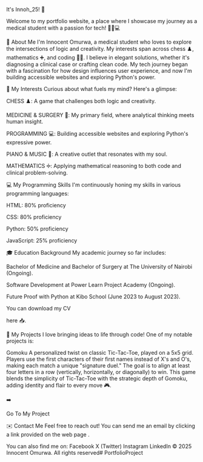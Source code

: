 It's Innoh_25! 🚀

Welcome to my portfolio website, a place where I showcase my journey as a medical student with a passion for tech! 🧑‍⚕️💻

🌟 About Me
I'm Innocent Omurwa, a medical student who loves to explore the intersections of logic and creativity. My interests span across chess ♟️, mathematics ➕, and coding 👨‍💻. I believe in elegant solutions, whether it's diagnosing a clinical case or crafting clean code. My tech journey began with a fascination for how design influences user experience, and now I'm building accessible websites and exploring Python's power.

🧠 My Interests
Curious about what fuels my mind? Here's a glimpse:


CHESS ♟️: A game that challenges both logic and creativity.


MEDICINE & SURGERY 🏥: My primary field, where analytical thinking meets human insight.


PROGRAMMING 💻: Building accessible websites and exploring Python's expressive power.


PIANO & MUSIC 🎹: A creative outlet that resonates with my soul.


MATHEMATICS ➗: Applying mathematical reasoning to both code and clinical problem-solving.

💻 My Programming Skills
I'm continuously honing my skills in various programming languages:

HTML: 80% proficiency 

CSS: 80% proficiency 

Python: 50% proficiency 

JavaScript: 25% proficiency 

🎓 Education Background
My academic journey so far includes:


Bachelor of Medicine and Bachelor of Surgery at The University of Nairobi (Ongoing).


Software Development at Power Learn Project Academy (Ongoing).


Future Proof with Python at Kibo School (June 2023 to August 2023).

You can download my CV 

here 📥.

🚀 My Projects
I love bringing ideas to life through code! One of my notable projects is:

Gomoku
A personalized twist on classic Tic-Tac-Toe, played on a 5x5 grid. Players use the first characters of their first names instead of X's and O's, making each match a unique "signature duel." The goal is to align at least four letters in a row (vertically, horizontally, or diagonally) to win. This game blends the simplicity of Tic-Tac-Toe with the strategic depth of Gomoku, adding identity and flair to every move 🎮.

➡️ 

Go To My Project 

✉️ Contact Me
Feel free to reach out! You can send me an email by clicking a link provided on the web page .

You can also find me on:
Facebook 
X (Twitter) 
Instagram 
LinkedIn 
© 2025 Innocent Omurwa. All rights reserved# PortfolioProject

